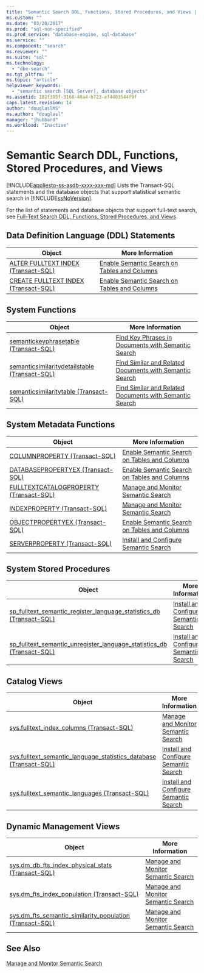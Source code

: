 ```yaml
---
title: "Semantic Search DDL, Functions, Stored Procedures, and Views | Microsoft Docs"
ms.custom: ""
ms.date: "03/20/2017"
ms.prod: "sql-non-specified"
ms.prod_service: "database-engine, sql-database"
ms.service: ""
ms.component: "search"
ms.reviewer: ""
ms.suite: "sql"
ms.technology: 
  - "dbe-search"
ms.tgt_pltfrm: ""
ms.topic: "article"
helpviewer_keywords: 
  - "semantic search [SQL Server], database objects"
ms.assetid: 182f395f-3168-48a4-b723-ef4403544f9f
caps.latest.revision: 14
author: "douglaslMS"
ms.author: "douglasl"
manager: "jhubbard"
ms.workload: "Inactive"
---
```

# Semantic Search DDL, Functions, Stored Procedures, and Views
[!INCLUDE[appliesto-ss-asdb-xxxx-xxx-md](../../includes/appliesto-ss-asdb-xxxx-xxx-md.md)]
  Lists the Transact-SQL statements and the database objects that support statistical semantic search in [!INCLUDE[ssNoVersion](../../includes/ssnoversion-md.md)].  
  
 For the list of statements and database objects that support full-text search, see [Full-Text Search DDL, Functions, Stored Procedures, and Views](../../relational-databases/search/full-text-search-ddl-functions-stored-procedures-and-views.md).  
  
##  <a name="ddl"></a> Data Definition Language (DDL) Statements  
  
|Object|More Information|  
|------------|----------------------|  
|[ALTER FULLTEXT INDEX &#40;Transact-SQL&#41;](../../t-sql/statements/alter-fulltext-index-transact-sql.md)|[Enable Semantic Search on Tables and Columns](../../relational-databases/search/enable-semantic-search-on-tables-and-columns.md)|  
|[CREATE FULLTEXT INDEX &#40;Transact-SQL&#41;](../../t-sql/statements/create-fulltext-index-transact-sql.md)|[Enable Semantic Search on Tables and Columns](../../relational-databases/search/enable-semantic-search-on-tables-and-columns.md)|  
  
##  <a name="func"></a> System Functions  
  
|Object|More Information|  
|------------|----------------------|  
|[semantickeyphrasetable &#40;Transact-SQL&#41;](../../relational-databases/system-functions/semantickeyphrasetable-transact-sql.md)|[Find Key Phrases in Documents with Semantic Search](../../relational-databases/search/find-key-phrases-in-documents-with-semantic-search.md)|  
|[semanticsimilaritydetailstable &#40;Transact-SQL&#41;](../../relational-databases/system-functions/semanticsimilaritydetailstable-transact-sql.md)|[Find Similar and Related Documents with Semantic Search](../../relational-databases/search/find-similar-and-related-documents-with-semantic-search.md)|  
|[semanticsimilaritytable &#40;Transact-SQL&#41;](../../relational-databases/system-functions/semanticsimilaritytable-transact-sql.md)|[Find Similar and Related Documents with Semantic Search](../../relational-databases/search/find-similar-and-related-documents-with-semantic-search.md)|  
  
##  <a name="meta"></a> System Metadata Functions  
  
|Object|More Information|  
|------------|----------------------|  
|[COLUMNPROPERTY &#40;Transact-SQL&#41;](../../t-sql/functions/columnproperty-transact-sql.md)|[Enable Semantic Search on Tables and Columns](../../relational-databases/search/enable-semantic-search-on-tables-and-columns.md)|  
|[DATABASEPROPERTYEX &#40;Transact-SQL&#41;](../../t-sql/functions/databasepropertyex-transact-sql.md)|[Enable Semantic Search on Tables and Columns](../../relational-databases/search/enable-semantic-search-on-tables-and-columns.md)|  
|[FULLTEXTCATALOGPROPERTY &#40;Transact-SQL&#41;](../../t-sql/functions/fulltextcatalogproperty-transact-sql.md)|[Manage and Monitor Semantic Search](../../relational-databases/search/manage-and-monitor-semantic-search.md)|  
|[INDEXPROPERTY &#40;Transact-SQL&#41;](../../t-sql/functions/indexproperty-transact-sql.md)|[Manage and Monitor Semantic Search](../../relational-databases/search/manage-and-monitor-semantic-search.md)|  
|[OBJECTPROPERTYEX &#40;Transact-SQL&#41;](../../t-sql/functions/objectpropertyex-transact-sql.md)|[Enable Semantic Search on Tables and Columns](../../relational-databases/search/enable-semantic-search-on-tables-and-columns.md)|  
|[SERVERPROPERTY &#40;Transact-SQL&#41;](../../t-sql/functions/serverproperty-transact-sql.md)|[Install and Configure Semantic Search](../../relational-databases/search/install-and-configure-semantic-search.md)|  
  
##  <a name="sproc"></a> System Stored Procedures  
  
|Object|More Information|  
|------------|----------------------|  
|[sp_fulltext_semantic_register_language_statistics_db &#40;Transact-SQL&#41;](../../relational-databases/system-stored-procedures/sp-fulltext-semantic-register-language-statistics-db-transact-sql.md)|[Install and Configure Semantic Search](../../relational-databases/search/install-and-configure-semantic-search.md)|  
|[sp_fulltext_semantic_unregister_language_statistics_db &#40;Transact-SQL&#41;](../../relational-databases/system-stored-procedures/sp-fulltext-semantic-unregister-language-statistics-db-transact-sql.md)|[Install and Configure Semantic Search](../../relational-databases/search/install-and-configure-semantic-search.md)|  
  
##  <a name="cv"></a> Catalog Views  
  
|Object|More Information|  
|------------|----------------------|  
|[sys.fulltext_index_columns &#40;Transact-SQL&#41;](../../relational-databases/system-catalog-views/sys-fulltext-index-columns-transact-sql.md)|[Manage and Monitor Semantic Search](../../relational-databases/search/manage-and-monitor-semantic-search.md)|  
|[sys.fulltext_semantic_language_statistics_database &#40;Transact-SQL&#41;](../../relational-databases/system-catalog-views/sys-fulltext-semantic-language-statistics-database-transact-sql.md)|[Install and Configure Semantic Search](../../relational-databases/search/install-and-configure-semantic-search.md)|  
|[sys.fulltext_semantic_languages &#40;Transact-SQL&#41;](../../relational-databases/system-catalog-views/sys-fulltext-semantic-languages-transact-sql.md)|[Install and Configure Semantic Search](../../relational-databases/search/install-and-configure-semantic-search.md)|  
  
##  <a name="dmv"></a> Dynamic Management Views  
  
|Object|More Information|  
|------------|----------------------|  
|[sys.dm_db_fts_index_physical_stats &#40;Transact-SQL&#41;](../../relational-databases/system-dynamic-management-views/sys-dm-db-fts-index-physical-stats-transact-sql.md)|[Manage and Monitor Semantic Search](../../relational-databases/search/manage-and-monitor-semantic-search.md)|  
|[sys.dm_fts_index_population &#40;Transact-SQL&#41;](../../relational-databases/system-dynamic-management-views/sys-dm-fts-index-population-transact-sql.md)|[Manage and Monitor Semantic Search](../../relational-databases/search/manage-and-monitor-semantic-search.md)|  
|[sys.dm_fts_semantic_similarity_population &#40;Transact-SQL&#41;](../../relational-databases/system-dynamic-management-views/sys-dm-fts-semantic-similarity-population-transact-sql.md)|[Manage and Monitor Semantic Search](../../relational-databases/search/manage-and-monitor-semantic-search.md)|  
  
## See Also  
 [Manage and Monitor Semantic Search](../../relational-databases/search/manage-and-monitor-semantic-search.md)  
  
  
